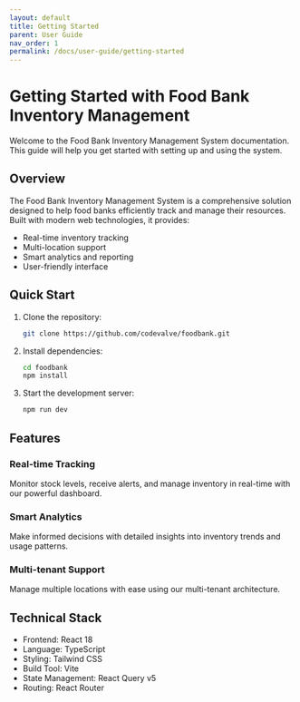 ```yaml
---
layout: default
title: Getting Started
parent: User Guide
nav_order: 1
permalink: /docs/user-guide/getting-started
---
```


# Getting Started with Food Bank Inventory Management

Welcome to the Food Bank Inventory Management System documentation. This guide will help you get started with setting up and using the system.

## Overview

The Food Bank Inventory Management System is a comprehensive solution designed to help food banks efficiently track and manage their resources. Built with modern web technologies, it provides:

- Real-time inventory tracking
- Multi-location support
- Smart analytics and reporting
- User-friendly interface

## Quick Start

1. Clone the repository:
   ```bash
   git clone https://github.com/codevalve/foodbank.git
   ```

2. Install dependencies:
   ```bash
   cd foodbank
   npm install
   ```

3. Start the development server:
   ```bash
   npm run dev
   ```

## Features

### Real-time Tracking
Monitor stock levels, receive alerts, and manage inventory in real-time with our powerful dashboard.

### Smart Analytics
Make informed decisions with detailed insights into inventory trends and usage patterns.

### Multi-tenant Support
Manage multiple locations with ease using our multi-tenant architecture.

## Technical Stack

- Frontend: React 18
- Language: TypeScript
- Styling: Tailwind CSS
- Build Tool: Vite
- State Management: React Query v5
- Routing: React Router
